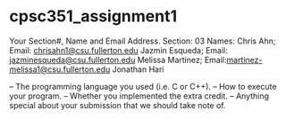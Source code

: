 # cpsc351_assignment1
Your Section#, Name and Email Address.
Section: 03
Names: 
  Chris Ahn; 
    Email: chrisahn1@csu.fullerton.edu
  Jazmin Esqueda; 
    Email: jazminesqueda@csu.fullerton.edu
  Melissa Martinez;
    Email:martinez-melissa1@csu.fullerton.edu
  Jonathan Hari

– The programming language you used (i.e. C or C++).
– How to execute your program.
– Whether you implemented the extra credit.
– Anything special about your submission that we should take note of.
